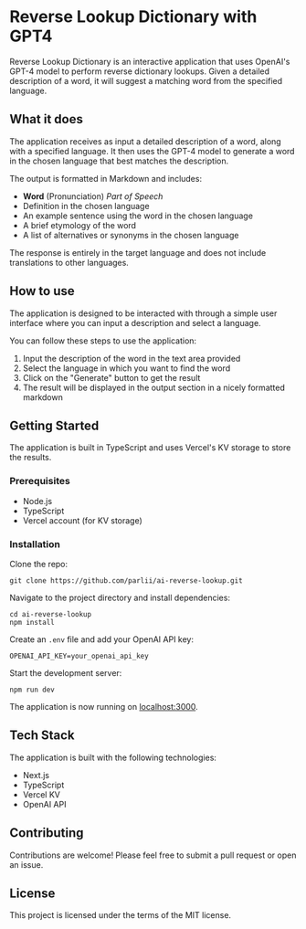 # Reverse Lookup Dictionary with GPT4

Reverse Lookup Dictionary is an interactive application that uses OpenAI's GPT-4 model to perform reverse dictionary lookups. Given a detailed description of a word, it will suggest a matching word from the specified language.

## What it does

The application receives as input a detailed description of a word, along with a specified language. It then uses the GPT-4 model to generate a word in the chosen language that best matches the description.

The output is formatted in Markdown and includes:

- **Word** (Pronunciation) *Part of Speech*
- Definition in the chosen language
- An example sentence using the word in the chosen language
- A brief etymology of the word
- A list of alternatives or synonyms in the chosen language

The response is entirely in the target language and does not include translations to other languages. 

## How to use

The application is designed to be interacted with through a simple user interface where you can input a description and select a language.

You can follow these steps to use the application:

1. Input the description of the word in the text area provided
2. Select the language in which you want to find the word
3. Click on the "Generate" button to get the result
4. The result will be displayed in the output section in a nicely formatted markdown

## Getting Started

The application is built in TypeScript and uses Vercel's KV storage to store the results.

### Prerequisites

- Node.js
- TypeScript
- Vercel account (for KV storage)

### Installation

Clone the repo:
```
git clone https://github.com/parlii/ai-reverse-lookup.git
```
Navigate to the project directory and install dependencies:
```
cd ai-reverse-lookup
npm install
```
Create an `.env` file and add your OpenAI API key:
```
OPENAI_API_KEY=your_openai_api_key
```
Start the development server:
```
npm run dev
```
The application is now running on [localhost:3000](http://localhost:3000).

## Tech Stack

The application is built with the following technologies:

- Next.js
- TypeScript
- Vercel KV
- OpenAI API

## Contributing

Contributions are welcome! Please feel free to submit a pull request or open an issue.

## License

This project is licensed under the terms of the MIT license.